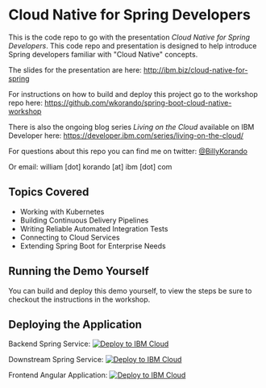 # Cloud Native for Spring Developers

This is the code repo to go with the presentation *Cloud Native for Spring Developers*. This code repo and presentation is designed to help introduce Spring developers familiar with "Cloud Native" concepts. 

The slides for the presentation are here: http://ibm.biz/cloud-native-for-spring 

For instructions on how to build and deploy this project go to the workshop repo here: https://github.com/wkorando/spring-boot-cloud-native-workshop

There is also the ongoing blog series *Living on the Cloud* available on IBM Developer here: https://developer.ibm.com/series/living-on-the-cloud/

For questions about this repo you can find me on twitter: [@BillyKorando](https://twitter.com/BillyKorando)

Or email: william [dot] korando [at] ibm [dot] com

## Topics Covered

* Working with Kubernetes
* Building Continuous Delivery Pipelines
* Writing Reliable Automated Integration Tests
* Connecting to Cloud Services
* Extending Spring Boot for Enterprise Needs

## Running the Demo Yourself 

You can build and deploy this demo yourself, to view the steps be sure to checkout the instructions in the workshop. 

## Deploying the Application

Backend Spring Service: [![Deploy to IBM Cloud](https://cloud.ibm.com/devops/setup/deploy/button.png)](https://cloud.ibm.com/devops/setup/deploy?repository=https://github.com/wkorando/cnsd-produce-service&branch=master&env_id=ibm:yp:us-south)

Downstream Spring Service: [![Deploy to IBM Cloud](https://cloud.ibm.com/devops/setup/deploy/button.png)](https://cloud.ibm.com/devops/setup/deploy?repository=https://github.com/wkorando/cnsd-downstream-service&branch=master&env_id=ibm:yp:us-south)
	
Frontend Angular Application: [![Deploy to IBM Cloud](https://cloud.ibm.com/devops/setup/deploy/button.png)](https://cloud.ibm.com/devops/setup/deploy?repository=https://github.com/wkorando/cnsd-produce-client&branch=master&env_id=ibm:yp:us-south)